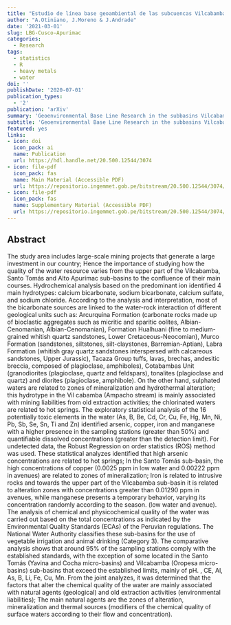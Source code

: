 ```yaml
---
title: "Estudio de línea base geoambiental de las subcuencas Vilcabamba, Santo Tomás y Alto Apurímac (Cusco - Apurímac) - [Boletín N 1]"
author: "A.Otiniano, J.Moreno & J.Andrade"
date: '2021-03-01'
slug: LBG-Cusco-Apurimac
categories:
  - Research
tags:
  - statistics
  - R
  - heavy metals
  - water
doi: ''
publishDate: '2020-07-01'
publication_types:
  - '2'
publication: 'arXiv'
summary: 'Geoenvironmental Base Line Research in the subbasins Vilcabamba, Santo Tomas and Alto Apurimac (Cusco-Apurímac), Peru.'
subtitle: 'Geoenvironmental Base Line Research in the subbasins Vilcabamba, Santo Tomas and Alto Apurimac (Cusco-Apurímac), Peru.'
featured: yes
links:
- icon: doi
  icon_pack: ai
  name: Publication
  url: https://hdl.handle.net/20.500.12544/3074
- icon: file-pdf
  icon_pack: fas
  name: Main Material (Accessible PDF)
  url: https://repositorio.ingemmet.gob.pe/bitstream/20.500.12544/3074/15/N001-Estudio_linea_geoambiental_Vilcabamba.pdf
- icon: file-pdf
  icon_pack: fas
  name: Supplementary Material (Accessible PDF)
  url: https://repositorio.ingemmet.gob.pe/bitstream/20.500.12544/3074/4/N001-Anexos.pdf
---
```


## Abstract 

The study area includes large-scale mining projects that generate a large investment in our country; Hence the importance of studying how the quality of the water resource varies from the upper part of the Vilcabamba, Santo Tomás and Alto Apurímac sub-basins to the confluence of their main courses. Hydrochemical analysis based on the predominant ion identified 4 main hydrotypes: calcium bicarbonate, sodium bicarbonate, calcium sulfate, and sodium chloride. According to the analysis and interpretation, most of the bicarbonate sources are linked to the water-rock interaction of different geological units such as: Arcurquina Formation (carbonate rocks made up of bioclastic aggregates such as micritic and sparitic oolites, Albian-Cenomanian, Albian-Cenomanian), Formation Hualhuani (fine to medium-grained whitish quartz sandstones, Lower Cretaceous-Neocomian), Murco Formation (sandstones, siltstones, silt-claystones, Barremian-Aptian), Labra Formation (whitish gray quartz sandstones interspersed with calcareous sandstones, Upper Jurassic), Tacaza Group tuffs, lavas, brechas, andesitic breccia, composed of plagioclase, amphiboles), Cotabambas Unit (granodiorites (plagioclase, quartz and feldspars), tonalites (plagioclase and quartz) and diorites (plagioclase, amphibole). On the other hand, sulphated waters are related to zones of mineralization and hydrothermal alteration; this hydrotype in the Vil cabamba (Ampacho stream) is mainly associated with mining liabilities from old extraction activities; the chlorinated waters are related to hot springs. The exploratory statistical analysis of the 16 potentially toxic elements in the water (As, B, Be, Cd, Cr, Cu, Fe, Hg, Mn, Ni, Pb, Sb, Se, Sn, Ti and Zn) identified arsenic, copper, iron and manganese with a higher presence in the sampling stations (greater than 50%) and quantifiable dissolved concentrations (greater than the detection limit). For undetected data, the Robust Regression on order statistics (ROS) method was used. These statistical analyzes identified that high arsenic concentrations are related to hot springs; In the Santo Tomás sub-basin, the high concentrations of copper (0.0025 ppm in low water and 0.00222 ppm in avenues) are related to zones of mineralization; Iron is related to intrusive rocks and towards the upper part of the Vilcabamba sub-basin it is related to alteration zones with concentrations greater than 0.01290 ppm in avenues, while manganese presents a temporary behavior, varying its concentration randomly according to the season. (low water and avenue). The analysis of chemical and physicochemical quality of the water was carried out based on the total concentrations as indicated by the Environmental Quality Standards (ECAs) of the Peruvian regulations. The National Water Authority classifies these sub-basins for the use of vegetable irrigation and animal drinking (Category 3). The comparative analysis shows that around 95% of the sampling stations comply with the established standards, with the exception of some located in the Santo Tomás (Yavina and Cocha micro-basins) and Vilcabamba (Oropesa micro-basins) sub-basins that exceed the established limits, mainly of pH. , CE, Al, As, B, Li, Fe, Cu, Mn. From the joint analyzes, it was determined that the factors that alter the chemical quality of the water are mainly associated with natural agents (geological) and old extraction activities (environmental liabilities); The main natural agents are the zones of alteration, mineralization and thermal sources (modifiers of the chemical quality of surface waters according to their flow and concentration). 

